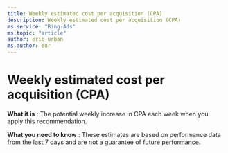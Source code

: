 ```yaml
---
title: Weekly estimated cost per acquisition (CPA)
description: Weekly estimated cost per acquisition (CPA)
ms.service: "Bing-Ads"
ms.topic: "article"
author: eric-urban
ms.author: eur
---
```


# Weekly estimated cost per acquisition (CPA)

**What it is** : The potential weekly increase in CPA each week when you apply this recommendation.

**What you need to know** : These estimates are based on performance data from the last 7 days and are not a guarantee of future performance.


